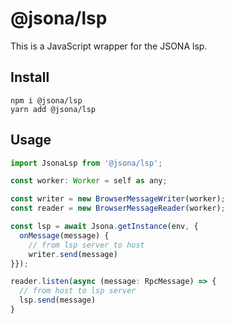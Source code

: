 # @jsona/lsp

This is a JavaScript wrapper for the JSONA lsp.

## Install

```
npm i @jsona/lsp
yarn add @jsona/lsp
```

## Usage

```js
import JsonaLsp from '@jsona/lsp';

const worker: Worker = self as any;

const writer = new BrowserMessageWriter(worker);
const reader = new BrowserMessageReader(worker);

const lsp = await Jsona.getInstance(env, { 
  onMessage(message) {
    // from lsp server to host
    writer.send(message) 
}});

reader.listen(async (message: RpcMessage) => {
  // from host to lsp server
  lsp.send(message)
}
```